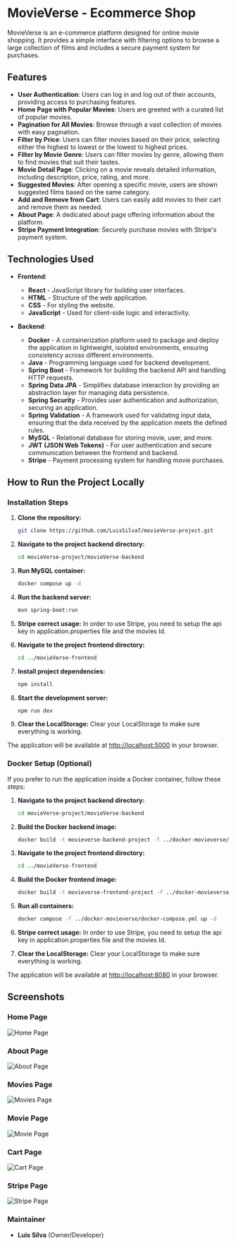 # MovieVerse - Ecommerce Shop

MovieVerse is an e-commerce platform designed for online movie shopping. It provides a simple interface with filtering options to browse a large collection of films and includes a secure payment system for purchases.

## Features

- **User Authentication**: Users can log in and log out of their accounts, providing access to purchasing features.
- **Home Page with Popular Movies**: Users are greeted with a curated list of popular movies.
- **Pagination for All Movies**: Browse through a vast collection of movies with easy pagination.
- **Filter by Price**: Users can filter movies based on their price, selecting either the highest to lowest or the lowest to highest prices.
- **Filter by Movie Genre**: Users can filter movies by genre, allowing them to find movies that suit their tastes.
- **Movie Detail Page**: Clicking on a movie reveals detailed information, including description, price, rating, and more.
- **Suggested Movies**: After opening a specific movie, users are shown suggested films based on the same category.
- **Add and Remove from Cart**: Users can easily add movies to their cart and remove them as needed.
- **About Page**: A dedicated about page offering information about the platform.
- **Stripe Payment Integration**: Securely purchase movies with Stripe's payment system.

## Technologies Used

- **Frontend**:
  - **React** - JavaScript library for building user interfaces.
  - **HTML** - Structure of the web application.
  - **CSS** - For styling the website.
  - **JavaScript** - Used for client-side logic and interactivity.

- **Backend**:
  - **Docker** - A containerization platform used to package and deploy the application in lightweight, isolated environments, ensuring consistency across different environments.
  - **Java** - Programming language used for backend development.
  - **Spring Boot** - Framework for building the backend API and handling HTTP requests.
  - **Spring Data JPA** - Simplifies database interaction by providing an abstraction layer for managing data persistence.
  - **Spring Security** - Provides user authentication and authorization, securing an application.
  - **Spring Validation** - A framework used for validating input data, ensuring that the data received by the application meets the defined rules.
  - **MySQL** - Relational database for storing movie, user, and more.
  - **JWT (JSON Web Tokens)** - For user authentication and secure communication between the frontend and backend.
  - **Stripe** - Payment processing system for handling movie purchases.

## How to Run the Project Locally

### Installation Steps

1. **Clone the repository:**

   ```bash
   git clone https://github.com/LuisSilva7/movieVerse-project.git
   ```

2. **Navigate to the project backend directory:**

   ```bash
   cd movieVerse-project/movieVerse-backend
   ```

3. **Run MySQL container:**

   ```bash
   docker compose up -d
   ```

4. **Run the backend server:**

   ```bash
   mvn spring-boot:run
   ```

5. **Stripe correct usage:**
   In order to use Stripe, you need to setup the api key in application.properties file and the movies Id.

6. **Navigate to the project frontend directory:**

   ```bash
   cd ../movieVerse-frontend
   ```

7. **Install project dependencies:**

   ```bash
   npm install
   ```

8. **Start the development server:**

   ```bash
   npm run dev
   ```

9. **Clear the LocalStorage:**
   Clear your LocalStorage to make sure everything is working.

The application will be available at [http://localhost:5000](http://localhost:5000) in your browser.

### Docker Setup (Optional)

If you prefer to run the application inside a Docker container, follow these steps:

1. **Navigate to the project backend directory:**

   ```bash
   cd movieVerse-project/movieVerse-backend
   ```

2. **Build the Docker backend image:**

   ```bash
   docker build -t movieverse-backend-project -f ../docker-movieverse/backend/Dockerfile .
   ```

3. **Navigate to the project frontend directory:**

   ```bash
   cd ../movieVerse-frontend
   ```

4. **Build the Docker frontend image:**

   ```bash
   docker build -t movieverse-frontend-project -f ../docker-movieverse/frontend/Dockerfile .
   ```

5. **Run all containers:**

   ```bash
   docker compose -f ../docker-movieverse/docker-compose.yml up -d
   ```

6. **Stripe correct usage:**
   In order to use Stripe, you need to setup the api key in application.properties file and the movies Id.

7. **Clear the LocalStorage:**
   Clear your LocalStorage to make sure everything is working.

The application will be available at [http://localhost:8080](http://localhost:8080) in your browser.

## Screenshots

### Home Page

![Home Page](screenshots/home.jpg)

### About Page

![About Page](screenshots/about.jpg)

### Movies Page

![Movies Page](screenshots/movies.jpg)

### Movie Page

![Movie Page](screenshots/movie.jpg)

### Cart Page

![Cart Page](screenshots/cart.jpg)

### Stripe Page

![Stripe Page](screenshots/stripe.jpg)

### Maintainer

- **Luis Silva** (Owner/Developer)
